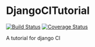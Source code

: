 # DjangoCITutorial

[![Build Status](https://travis-ci.org/zunware/DjangoCITutorial.svg?branch=master)](https://travis-ci.org/zunware/DjangoCITutorial) [![Coverage Status](https://coveralls.io/repos/github/zunware/DjangoCITutorial/badge.svg?branch=develop)](https://coveralls.io/github/zunware/DjangoCITutorial?branch=develop)

A tutorial for django CI

